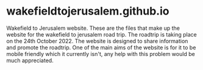 # wakefieldtojerusalem.github.io
Wakefield to Jerusalem website.
These are the files that make up the website for the wakefield to jerusalem road trip. 
The roadtrip is taking place on the 24th October 2022. The website is designed to share information and promote the roadtrip.
One of the main aims of the website is for it to be mobile friendly which it currently isn't, any help with this problem would be much appreciated.